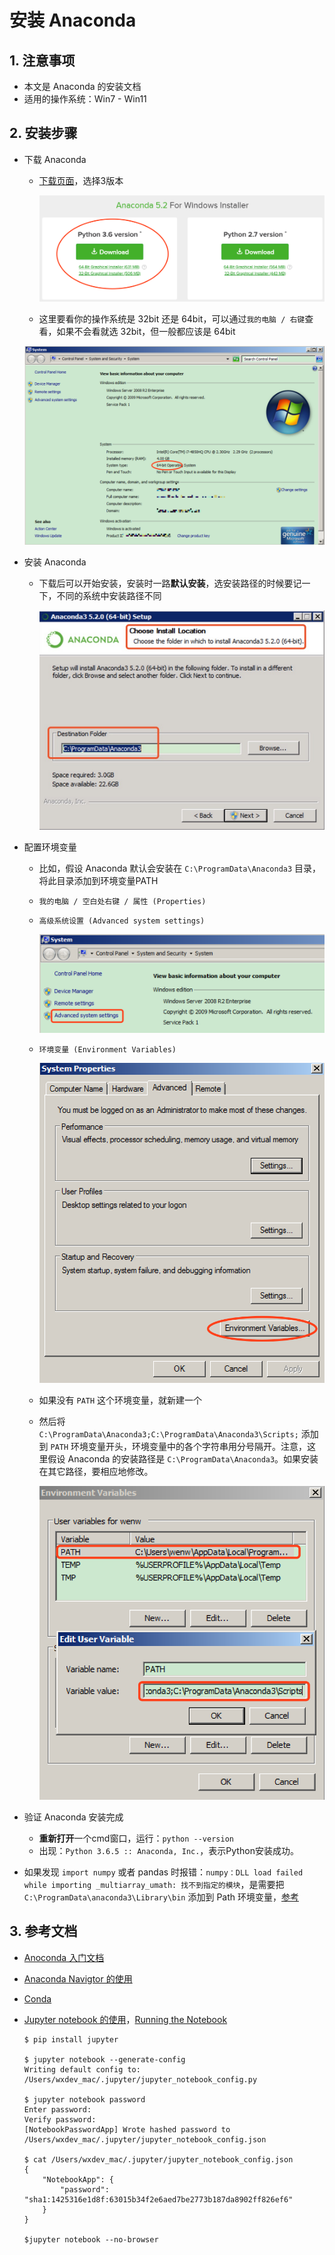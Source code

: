 # 安装 Anaconda

## 1. 注意事项

- 本文是 Anaconda 的安装文档
- 适用的操作系统：Win7 - Win11

## 2. 安装步骤

- 下载 Anaconda
	- [下载页面](https://www.anaconda.com/download/#windows)，选择3版本

		![Anaconda-Download.png](images/bec937bdec704aee995f610566dcebb0-Anaconda-Download.png)

	- 这里要看你的操作系统是 32bit 还是 64bit，可以通过`我的电脑 / 右键`查看，如果不会看就选 32bit，但一般都应该是 64bit

	![OS-Arch.png](images/bec937bdec704aee995f610566dcebb0-OS-Arch.png)

- 安装 Anaconda
	- 下载后可以开始安装，安装时一路**默认安装**，选安装路径的时候要记一下，不同的系统中安装路径不同

		![Anaconda-Install-Path.jpg](images/bec937bdec704aee995f610566dcebb0-Anaconda-Install-Path.jpg)

- 配置环境变量
	- 比如，假设 Anaconda 默认会安装在 `C:\ProgramData\Anaconda3` 目录，将此目录添加到环境变量PATH
	- `我的电脑 / 空白处右键 / 属性 (Properties)`
	- `高级系统设置 (Advanced system settings)`

		![OS-Settings.png](images/bec937bdec704aee995f610566dcebb0-OS-Settings.png)

	- `环境变量 (Environment Variables)`

		![OS-Environment.png](images/bec937bdec704aee995f610566dcebb0-OS-Environment.png)

	- 如果没有 `PATH` 这个环境变量，就新建一个
	- 然后将 `C:\ProgramData\Anaconda3;C:\ProgramData\Anaconda3\Scripts;` 添加到 `PATH` 环境变量开头，环境变量中的各个字符串用分号隔开。注意，这里假设 Anaconda 的安装路径是 `C:\ProgramData\Anaconda3`。如果安装在其它路径，要相应地修改。

		![OS-Env-Var.png](images/bec937bdec704aee995f610566dcebb0-OS-Env-Var.png)

- 验证 Anaconda 安装完成
	- **重新打开**一个cmd窗口，运行：`python --version`
	- 出现：`Python 3.6.5 :: Anaconda, Inc.`，表示Python安装成功。

- 如果发现 `import numpy` 或者 pandas 时报错：`numpy：DLL load failed while importing _multiarray_umath: 找不到指定的模块`，是需要把 `C:\ProgramData\anaconda3\Library\bin` 添加到 Path 环境变量，[参考](https://www.cnblogs.com/maomaozi/p/14619961.html)

## 3. 参考文档

- [Anoconda 入门文档](http://docs.anaconda.com/anaconda/user-guide/getting-started/)
- [Anaconda Navigtor 的使用](https://docs.anaconda.com/anaconda/navigator/getting-started)
- [Conda](https://conda.io/docs/user-guide/getting-started.html)
- [Jupyter notebook 的使用](https://jupyter-notebook.readthedocs.io/en/latest/notebook.html)，[Running the Notebook](https://jupyter.readthedocs.io/en/latest/running.html)

	```console
	$ pip install jupyter

	$ jupyter notebook --generate-config
	Writing default config to: /Users/wxdev_mac/.jupyter/jupyter_notebook_config.py

	$ jupyter notebook password
	Enter password: 
	Verify password: 
	[NotebookPasswordApp] Wrote hashed password to /Users/wxdev_mac/.jupyter/jupyter_notebook_config.json

	$ cat /Users/wxdev_mac/.jupyter/jupyter_notebook_config.json
	{
		"NotebookApp": {
			"password": "sha1:1425316e1d8f:63015b34f2e6aed7be2773b187da8902ff826ef6"
		}
	}

	$jupyter notebook --no-browser
	```
